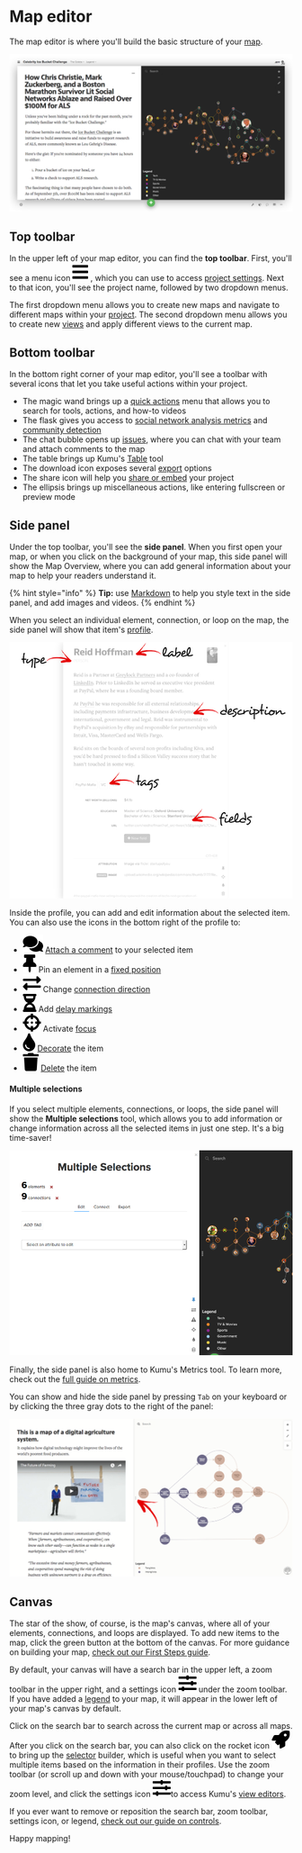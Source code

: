 # Map editor

The map editor is where you'll build the basic structure of your [map](/overview/kumus-architecture.md#maps).

![map editor](/images/map-editor.png)


## Top toolbar

In the upper left of your map editor, you can find the **top toolbar**. First, you'll see a menu icon ![](/icons/bars.svg) , which you can use to access [project settings](/overview/settings.md#project-settings). Next to that icon, you'll see the project name, followed by two dropdown menus.

The first dropdown menu allows you to create new maps and navigate to different maps within your [project](/overview/kumus-architecture.md#projects). The second dropdown menu allows you to create new [views](/overview/kumus-architecture.md#views) and apply different views to the current map.


## Bottom toolbar

In the bottom right corner of your map editor, you'll see a toolbar with several icons that let you take useful actions within your project.

-  The magic wand brings up a [quick actions](/guides/quick-actions.md) menu that allows you to search for tools, actions, and how-to videos
-  The flask gives you access to [social network analysis metrics](/guides/metrics.md) and [community detection](/guides/metrics.md#community-detection)
-  The chat bubble opens up <span data-placement="top" data-html="true" title="Available for Pro workspaces only"><a href="/guides/issues.md">issues</a></span>, where you can chat with your team and attach comments to the map
-  The table brings up Kumu's [Table](/guides/table.md) tool
-  The download icon exposes several [export](/guides/export.md) options
-  The share icon will help you [share or embed](/guides/share-and-embed.md) your project
-  The ellipsis brings up miscellaneous actions, like entering fullscreen or preview mode


## Side panel

Under the top toolbar, you'll see the **side panel**. When you first open your map, or when you click on the background of your map, this side panel will show the Map Overview, where you can add general information about your map to help your readers understand it.

{% hint style="info" %}
<b>Tip:</b> use <a class="alert-link" href="/guides/markdown.md">Markdown</a> to help you style text in the side panel, and add images and videos.
{% endhint %}

When you select an individual element, connection, or loop on the map, the side panel will show that item's [profile](/guides/profiles.md).

![profile](/images/introduction-profile.png)

Inside the profile, you can add and edit information about the selected item. You can also use the icons in the bottom right of the profile to:
- ![](/icons/comments.svg) <span data-placement="top" data-html="true" title="Available for Pro workspaces only"><a href="/guides/issues.md">Attach a comment</a></span> to your selected item
- ![](/icons/thumbtack.svg) Pin an element in a [fixed position](/guides/layouts/fixed.md)
- ![](/icons/exchange-alt.svg) Change [connection direction](/faq/how-do-I-add-arrows-to-my-connections.md)
- ![](/icons/hourglass-half.svg) Add [delay markings](/guides/system-mapping.md#add-delay-markings)
- ![](/icons/crosshairs.svg) Activate [focus](/guides/focus.md)
- ![](/icons/tint.svg) [Decorate](/guides/decorate.md) the item
- ![](/icons/trash.svg) [Delete](/faq/how-do-i-delete-data-from-my-project.md) the item

#### Multiple selections

If you select multiple elements, connections, or loops, the side panel will show the **Multiple selections** tool, which allows you to add information or change information across all the selected items in just one step. It's a big time-saver!

![multiple selections](/images/multiple-selections.png)

Finally, the side panel is also home to Kumu's Metrics tool. To learn more, check out the [full guide on metrics](/guides/metrics.md).

You can show and hide the side panel by pressing `Tab` on your keyboard or by clicking the three gray dots to the right of the panel:

![close side panel](/images/close-side-panel.png)



## Canvas

The star of the show, of course, is the map's canvas, where all of your elements, connections, and loops are displayed. To add new items to the map, click the green  button at the bottom of the canvas. For more guidance on building your map, [check out our First Steps guide](/getting-started/first-steps.md#build-your-first-map).

By default, your canvas will have a search bar in the upper left, a zoom toolbar in the upper right, and a settings icon ![](/icons/sliders-h.svg)<i class="fa fa-sliders">  </i> under the zoom toolbar. If you have added a [legend](/guides/legends.md) to your map, it will appear in the lower left of your map's canvas by default.

Click on the search bar to search across the current map or across all maps. After you click on the search bar, you can also click on the rocket icon ![](/icons/rocket.svg) <i class="fa fa-rocket">  </i> to bring up the [selector](/guides/selectors.md) builder, which is useful when you want to select multiple items based on the information in their profiles. Use the zoom toolbar (or scroll up and down with your mouse/touchpad) to change your zoom level, and click the settings icon ![](/icons/sliders-h.svg)to access Kumu's [view editors](/overview/view-editors.md).

If you ever want to remove or reposition the search bar, zoom toolbar, settings icon, or legend, [check out our guide on controls](/guides/controls.md).

Happy mapping!


